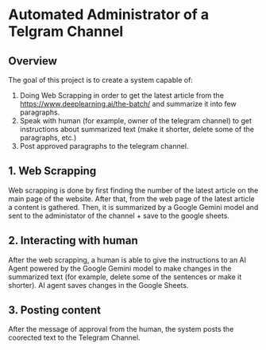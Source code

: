 # Automated Administrator of a Telgram Channel

## Overview
The goal of this project is to create a system capable of:
1. Doing Web Scrapping in order to get the latest article from the https://www.deeplearning.ai/the-batch/ and summarize it into few paragraphs.
2. Speak with human (for example, owner of the telegram channel) to get instructions about summarized text (make it shorter, delete some of the paragraphs, etc.)
3. Post approved paragraphs to the telegram channel.

## 1. Web Scrapping
Web scrapping is done by first finding the number of the latest article on the main page of the website. After that, from the web page of the latest article a content is gathered. Then, it is summarized by a Google Gemini model and sent to the administator of the channel + save to the google sheets.

## 2. Interacting with human
After the web scrapping, a human is able to give the instructions to an AI Agent powered by the Google Gemini model to make changes in the summarized text (for example, delete some of the sentences or make it shorter). AI agent saves changes in the Google Sheets.

## 3. Posting content
After the message of approval from the human, the system posts the coorected text to the Telegram Channel.
